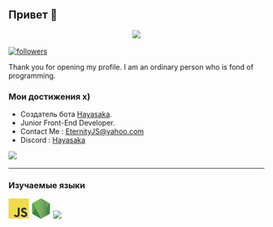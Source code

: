 ## Привет 👋

<p align="center"> <img src="https://readme-typing-svg.herokuapp.com/?lines=Hello+there,+I'm+EternityJS!&center=true&width=380&height=45"> </p>
<a href="https://github.com/DevSpen"> <img alt="followers" title="Follow Me" src="https://img.shields.io/github/followers/EternityJS?color=236ad3&labelColor=1155ba&style=for-the-badge&logo=github&label=Follow%20me" /></a>
</p>
Thank you for opening my profile. I am an ordinary person who is fond of programming.

### Мои достижения x)
- Создатель бота [Hayasaka](https://discord.com/oauth2/authorize?client_id=934233502558326794&permissions=49630272&scope=bot%20applications.commands).
- Junior Front-End Developer.
- Contact Me : EternityJS@yahoo.com<br>
- Discord : [Hayasaka](https://dsc.gg/hayasaka)<br>

<a href="https://discord.gg/Pj2EuYEkew">
  <img src="http://invidget.switchblade.xyz/Pj2EuYEkew" />
</a>

---
### **Изучаемые языки**

<img height="40" src="https://raw.githubusercontent.com/github/explore/80688e429a7d4ef2fca1e82350fe8e3517d3494d/topics/javascript/javascript.png">  <img height="40" src="https://raw.githubusercontent.com/github/explore/80688e429a7d4ef2fca1e82350fe8e3517d3494d/topics/nodejs/nodejs.png">  <img height="40"
src="https://media.discordapp.net/attachments/960832486559084584/960841587439587378/1635194709218_b193f369e4788d7b74434b4bd7d0cd89.png"> 
